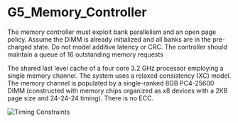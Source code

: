 # G5_Memory_Controller

The memory controller must exploit bank parallelism and an open page policy. Assume 
the DIMM is already initialized and all banks are in the pre-charged state. Do not model 
additive latency or CRC. The controller should maintain a queue of 16 outstanding 
memory requests

The shared last level cache of a four core 3.2 GHz processor employing a single memory 
channel. The system uses a relaxed consistency (XC) model. The memory channel is 
populated by a single-ranked 8GB PC4-25600 DIMM (constructed with memory chips 
organized as x8 devices with a 2KB page size and 24-24-24 timing). There is no ECC.


![Timing Constraints](https://user-images.githubusercontent.com/93422676/144278232-95b64eca-d6ab-42cb-9074-a653c0e01086.JPG)
